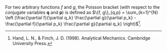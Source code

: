 For two arbitrary functions $f$ and $g$, the Poisson bracket (with respect to the conjugate variables $\mathbf{q}$ and $\mathbf{p}$) is defined as $\{f, g\}_{q,p} = \sum_{k=1}^{N} \left (\frac{\partial f}{\partial q_k} \frac{\partial g}{\partial p_k} - \frac{\partial f}{\partial p_k} \frac{\partial g}{\partial q_k} \right)$[^1].

[^1]:  Hand, L. N., & Finch, J. D. (1998). Analytical Mechanics. Cambridge University Press.